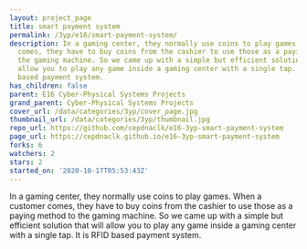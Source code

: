 ```yaml
---
layout: project_page
title: smart payment system
permalink: /3yp/e16/smart-payment-system/
description: In a gaming center, they normally use coins to play games. When a customer
  comes, they have to buy coins from the cashier to use those as a paying method to
  the gaming machine. So we came up with a simple but efficient solution that will
  allow you to play any game inside a gaming center with a single tap. It is RFID
  based payment system.
has_children: false
parent: E16 Cyber-Physical Systems Projects
grand_parent: Cyber-Physical Systems Projects
cover_url: /data/categories/3yp/cover_page.jpg
thumbnail_url: /data/categories/3yp/thumbnail.jpg
repo_url: https://github.com/cepdnaclk/e16-3yp-smart-payment-system
page_url: https://cepdnaclk.github.io/e16-3yp-smart-payment-system
forks: 6
watchers: 2
stars: 2
started_on: '2020-10-17T05:53:43Z'
---
```


In a gaming center, they normally use coins to play games. When a customer comes, they have to buy coins from the cashier to use those as a paying method to the gaming machine. So we came up with a simple but efficient solution that will allow you to play any game inside a gaming center with a single tap. It is RFID based payment system.
